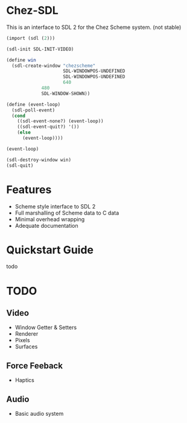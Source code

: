 # Chez-SDL
This is an interface to SDL 2 for the Chez Scheme system. (not stable)

```scheme
(import (sdl (2)))

(sdl-init SDL-INIT-VIDEO)

(define win
  (sdl-create-window "chezscheme"
                     SDL-WINDOWPOS-UNDEFINED
                     SDL-WINDOWPOS-UNDEFINED
                     640
		     480
		     SDL-WINDOW-SHOWN))

(define (event-loop)
  (sdl-poll-event)
  (cond
    ((sdl-event-none?) (event-loop))
    ((sdl-event-quit?) '())
    (else
      (event-loop))))

(event-loop)

(sdl-destroy-window win)
(sdl-quit)
```


# Features

* Scheme style interface to SDL 2
* Full marshalling of Scheme data to C data
* Minimal overhead wrapping
* Adequate documentation


# Quickstart Guide

todo


# TODO
## Video
* Window Getter & Setters
* Renderer
* Pixels
* Surfaces

## Force Feeback
* Haptics

## Audio
* Basic audio system
